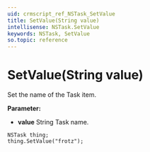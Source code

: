 ```yaml
---
uid: crmscript_ref_NSTask_SetValue
title: SetValue(String value)
intellisense: NSTask.SetValue
keywords: NSTask, SetValue
so.topic: reference
---
```


# SetValue(String value)

Set the name of the Task item.

**Parameter:** 
* **value** String Task name.

```crmscript
NSTask thing;
thing.SetValue("frotz");
```

